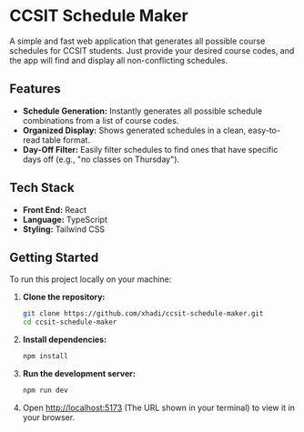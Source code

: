 # CCSIT Schedule Maker

A simple and fast web application that generates all possible course schedules for CCSIT students. Just provide your desired course codes, and the app will find and display all non-conflicting schedules.

## Features

* **Schedule Generation:** Instantly generates all possible schedule combinations from a list of course codes.
* **Organized Display:** Shows generated schedules in a clean, easy-to-read table format.
* **Day-Off Filter:** Easily filter schedules to find ones that have specific days off (e.g., "no classes on Thursday").

## Tech Stack

* **Front End:** React
* **Language:** TypeScript
* **Styling:** Tailwind CSS

## Getting Started

To run this project locally on your machine:

1.  **Clone the repository:**
    ```sh
    git clone https://github.com/xhadi/ccsit-schedule-maker.git
    cd ccsit-schedule-maker
    ```

2.  **Install dependencies:**
    ```sh
    npm install
    ```

3.  **Run the development server:**
    ```sh
    npm run dev
    ```

4.  Open [http://localhost:5173](http://localhost:5173) (The URL shown in your terminal) to view it in your browser.